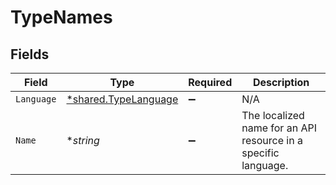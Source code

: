 # TypeNames


## Fields

| Field                                                          | Type                                                           | Required                                                       | Description                                                    |
| -------------------------------------------------------------- | -------------------------------------------------------------- | -------------------------------------------------------------- | -------------------------------------------------------------- |
| `Language`                                                     | [*shared.TypeLanguage](../../models/shared/typelanguage.md)    | :heavy_minus_sign:                                             | N/A                                                            |
| `Name`                                                         | **string*                                                      | :heavy_minus_sign:                                             | The localized name for an API resource in a specific language. |